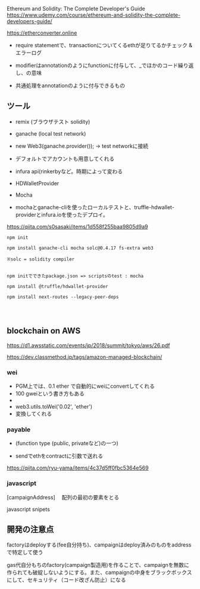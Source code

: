 Ethereum and Solidity: The Complete Developer's Guide
https://www.udemy.com/course/ethereum-and-solidity-the-complete-developers-guide/


https://etherconverter.online


- require statementで、transactionについてくるethが足りてるかチェック & エラーログ

- modifierはannotationのようにfunctionに付与して、_でほかのコード繰り返し、の意味

- 共通処理をannotationのように付与できるもの

## ツール

- remix (ブラウザテスト solidity)

- ganache (local test network)

- new Web3(ganache.provider()); -> test networkに接続

- デフォルトでアカウントも用意してくれる



- infura api(rinkerbyなど。時期によって変わる

- HDWalletProvider

- Mocha

- mochaとganache-cliを使ったローカルテストと、truffle-hdwallet-providerとinfura.ioを使ったデプロイ。

https://qiita.com/s0sasaki/items/1d558f255baa9805d9a9

```
npm init

npm install ganache-cli mocha solc@0.4.17 fs-extra web3

※solc = solidity compiler


npm initでできたpackage.json => scriptsのtest : mocha

npm install @truffle/hdwallet-provider

npm install next-routes --legacy-peer-deps




```

## blockchain on AWS

https://d1.awsstatic.com/events/jp/2018/summit/tokyo/aws/26.pdf



https://dev.classmethod.jp/tags/amazon-managed-blockchain/

### wei
- PGM上では、0.1 ether で自動的にweiにconvertしてくれる
- 100 gweiという書き方もある
- 
- web3.utils.toWei('0.02', 'ether')
- 変換してくれる

### payable
- (function type (public, privateなど)の一つ)

- sendでethをcontractに引数で送れる

https://qiita.com/ryu-yama/items/4c37d5ff0fbc5364e569


### javascript
[campaignAddress] 　配列の最初の要素をとる

javascript snipets


## 開発の注意点
factoryはdeployする(fee自分持ち)、campaignはdeploy済みのものをaddressで特定して使う



gas代自分もちのfactory(campaign製造用)を作ることで、campaignを無数に作られても破綻しないようにする。また、campaignの中身をブラックボックスにして、セキュリティ（コード改ざん防止）になる
